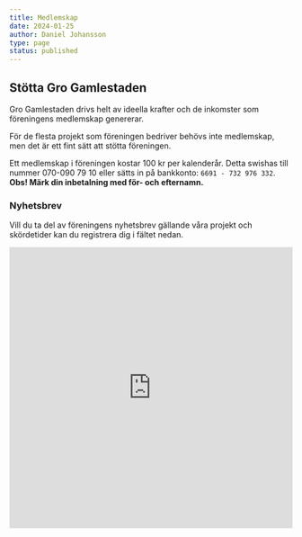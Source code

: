 ```yaml
---
title: Medlemskap
date: 2024-01-25
author: Daniel Johansson
type: page
status: published
---
```


## Stötta Gro Gamlestaden

Gro Gamlestaden drivs helt av ideella krafter och de inkomster som föreningens
medlemskap genererar.

För de flesta projekt som föreningen bedriver behövs inte medlemskap, men det är
ett fint sätt att stötta föreningen.

Ett medlemskap i föreningen kostar 100 kr per kalenderår. Detta swishas till
nummer 070-090 79 10 eller sätts in på bankkonto: `6691 - 732 976 332`. <b>Obs!
Märk din inbetalning med för- och efternamn.</b>

### Nyhetsbrev

Vill du ta del av föreningens nyhetsbrev gällande våra projekt och
skördetider kan du registrera dig i fältet nedan.

<iframe src="https://docs.google.com/forms/d/e/
1FAIpQLSeqbZaPCw-62A8QtyPQS4QScgOsQG3jDK99WR_W-GlP4Gxcsw/viewform?embedded=true"
width="100%" height="500" frameborder="0" marginheight="0" marginwidth="0">Loading…
</iframe>
